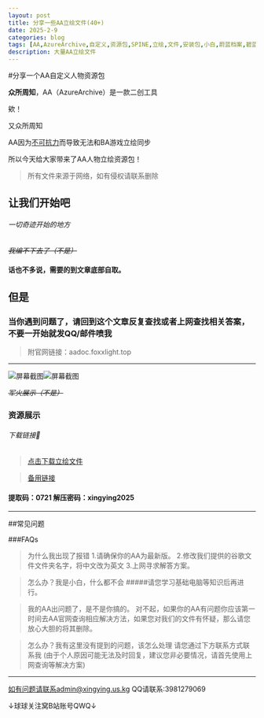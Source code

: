 ```yaml
---
layout: post
title: 分享一些AA立绘文件(40+)
date: 2025-2-9
categories: blog
tags: [AA,AzureArchive,自定义,资源包,SPINE,立绘,文件,安装包,小白,蔚蓝档案,碧蓝档案,Blue Archive,BlueArchive,二创,工具,实用,骨骼,自制,网络]
description: 大量AA立绘文件
---
```

#分享一个AA自定义人物资源包


**众所周知**，AA（AzureArchive）是一款二创工具

欸！

又众所周知

AA因为[不可抗力](bilibili.com/opus/991711857075027973)而导致无法和BA游戏立绘同步

所以今天给大家带来了AA人物立绘资源包！

> 所有文件来源于网络，如有侵权请联系删除

## 让我们开始吧
###### 一切奇迹开始的地方

*~~我编不下去了（不是）~~* 
#### 话也不多说，需要的到文章底部自取。
## 但是
### 当你遇到问题了，请回到这个文章反复查找或者上网查找相关答案，不要一开始就发QQ/邮件喷我

> 附官网链接：aadoc.foxxlight.top

------------

![屏幕截图 ](https://img.wjwj.top/2025/02/09/38210f35aeb4d46aa7ee20b6662a22b2.png)![屏幕截图](https://img.wjwj.top/2025/02/09/b2fd3e3e3b1dba8319205eae86224e6d.png)

*~~军火展示（不是）~~* 

### **资源展示**


###### 下载链接🔗
> [点击下载立绘文件](https://www.123865.com/s/kUJXjv-Bj3d3?提取码:0721)

> [备用链接](https://www.123684.com/s/kUJXjv-Bj3d3?提取码:0721)
   
#### 提取码：0721  解压密码：xingying2025



------------

##常见问题

###FAQs



> 为什么我出现了报错
  1.请确保你的AA为最新版。
  2.修改我们提供的谷歌文件文件夹名字，将中文改为英文 
  3.上网寻求解答方案。

> 怎么办？我是小白，什么都不会 
  #####请您学习基础电脑等知识后再进行。

> 我的AA出问题了，是不是你搞的。
  对不起，如果你的AA有问题你应该第一时间去AA官网查询相应解决方法，如果您对我们的文件有怀疑，那么请您放心大胆的将其删除。

> 怎么办？我有这里没有提到的问题，该怎么处理 
  请您通过下方联系方式联系我
  (由于个人原因可能无法及时回复，建议您非必要情况，请首先使用上网查询等解决方案)


------------


如有问题请联系admin@xingying.us.kg
QQ请联系:3981279069

↓球球关注窝B站账号QWQ↓